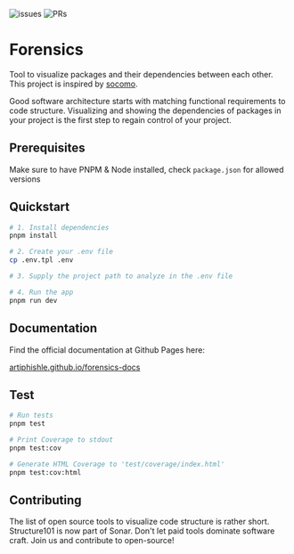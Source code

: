 ![issues](https://img.shields.io/github/issues/artiphishle/forensics?style=flat-square)
![PRs](https://img.shields.io/github/issues-pr/artiphishle/forensics?style=flat-square)

# Forensics

Tool to visualize packages and their dependencies between each other. This project is inspired by [socomo](https://github.com/gdela/socomo).

Good software architecture starts with matching functional requirements to code structure.
Visualizing and showing the dependencies of packages in your project is the first step to regain control of your project.

## Prerequisites

Make sure to have PNPM & Node installed, check `package.json` for allowed versions

## Quickstart

```bash
# 1. Install dependencies
pnpm install

# 2. Create your .env file
cp .env.tpl .env

# 3. Supply the project path to analyze in the .env file

# 4. Run the app
pnpm run dev
```

## Documentation

Find the official documentation at Github Pages here:

[artiphishle.github.io/forensics-docs](https://artiphishle.github.io/forensics-docs/)

## Test

```bash
# Run tests
pnpm test

# Print Coverage to stdout
pnpm test:cov

# Generate HTML Coverage to 'test/coverage/index.html'
pnpm test:cov:html
```

## Contributing

The list of open source tools to visualize code structure is rather short. Structure101 is now part of Sonar. Don't let paid tools dominate software craft. Join us and contribute to open-source!
